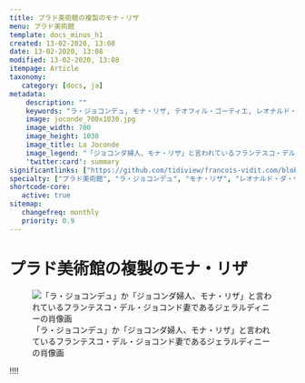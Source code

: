 ```yaml
---
title: プラド美術館の複製のモナ・リザ
menu: プラド美術館
template: docs_minus_h1
created: 13-02-2020, 13:08
date: 13-02-2020, 13:08
modified: 13-02-2020, 13:08
itempage: Article
taxonomy:
   category: [docs, ja]
metadata:
    description: ""
    keywords: "ラ・ジョコンデュ, モナ・リザ, テオフィル・ゴーティエ, レオナルド・ダ・ヴィンチ"
    image: joconde_700x1030.jpg
    image_width: 700
    image_height: 1030
    image_title: La Joconde
    image_legend: "「ジョコンダ婦人、モナ・リザ」と言われているフランテスコ・デル・ジョコンド妻であるジェラルディニーの肖像画"
    'twitter:card': summary
significantlinks: ["https://github.com/tidiview/francois-vidit.com/blob/develop/user/sites/docs/pages/01.home/01.paris/01.louvre/01.la-joconde/02.prado/docs.ja.md"]
specialty: ["プラド美術館", "ラ・ジョコンデュ", "モナ・リザ", "レオナルド・ダ・ヴィンチ", "テオフィル・ゴーティエ"]
shortcode-core:
   active: true
sitemap:
   changefreq: monthly
   priority: 0.9
---
```

# プラド美術館の複製のモナ・リザ

<figure><picture>
<source
sizes="(max-width: 767px) 98vw, (min-width: 959px) 50vw, 86vw"
srcset="
/user/sites/docs/pages/01.home/01.paris/01.louvre/01.la-joconde/02.prado/mona-lisa-prado-280.webp 280w,
/user/sites/docs/pages/01.home/01.paris/01.louvre/01.la-joconde/02.prado/mona-lisa-prado-380.webp 380w,
/user/sites/docs/pages/01.home/01.paris/01.louvre/01.la-joconde/02.prado/mona-lisa-prado-480.webp 480w,
/user/sites/docs/pages/01.home/01.paris/01.louvre/01.la-joconde/02.prado/mona-lisa-prado-640.webp 640w,
/user/sites/docs/pages/01.home/01.paris/01.louvre/01.la-joconde/02.prado/mona-lisa-prado-840.webp 840w,
/user/sites/docs/pages/01.home/01.paris/01.louvre/01.la-joconde/02.prado/mona-lisa-prado-1280.webp 1280w,
/user/sites/docs/pages/01.home/01.paris/01.louvre/01.la-joconde/02.prado/mona-lisa-prado-1600.webp 1600w,
/user/sites/docs/pages/01.home/01.paris/01.louvre/01.la-joconde/02.prado/mona-lisa-prado-1920.webp 1920w"
type="image/webp" />
<img
src="/user/sites/docs/pages/01.home/01.paris/01.louvre/01.la-joconde/02.prado/mona-lisa-prado-840.jpg" title="「ラ・ジョコンデュ」か「ジョコンダ婦人、モナ・リザ」と言われているフランテスコ・デル・ジョコンド妻であるジェラルディニーの肖像画" alt="「ラ・ジョコンデュ」か「ジョコンダ婦人、モナ・リザ」と言われているフランテスコ・デル・ジョコンド妻であるジェラルディニーの肖像画" class="class-diane-img"
sizes="(max-width: 767px) 98vw, (min-width: 959px) 50vw, 86vw"
srcset="
/user/sites/docs/pages/01.home/01.paris/01.louvre/01.la-joconde/02.prado/mona-lisa-prado-280.jpg 280w,
/user/sites/docs/pages/01.home/01.paris/01.louvre/01.la-joconde/02.prado/mona-lisa-prado-380.jpg 380w,
/user/sites/docs/pages/01.home/01.paris/01.louvre/01.la-joconde/02.prado/mona-lisa-prado-480.jpg 480w,
/user/sites/docs/pages/01.home/01.paris/01.louvre/01.la-joconde/02.prado/mona-lisa-prado-640.jpg 640w,
/user/sites/docs/pages/01.home/01.paris/01.louvre/01.la-joconde/02.prado/mona-lisa-prado-840.jpg 840w,
/user/sites/docs/pages/01.home/01.paris/01.louvre/01.la-joconde/02.prado/mona-lisa-prado-1280.jpg 1280w,
/user/sites/docs/pages/01.home/01.paris/01.louvre/01.la-joconde/02.prado/mona-lisa-prado-1600.jpg 1600w,
/user/sites/docs/pages/01.home/01.paris/01.louvre/01.la-joconde/02.prado/mona-lisa-prado-1920.jpg 1920w" id="zephyr_et_flore">
</picture><figcaption>「ラ・ジョコンデュ」か「ジョコンダ婦人、モナ・リザ」と言われているフランテスコ・デル・ジョコンド妻であるジェラルディニーの肖像画</figcaption></figure>

!!!! 

<br>

